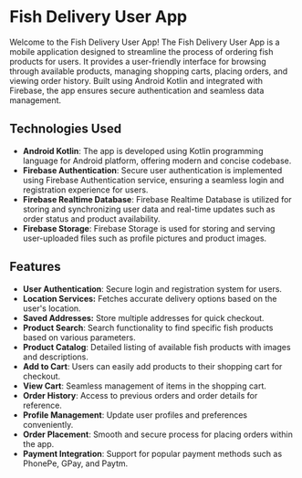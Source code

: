 # Fish Delivery User App

Welcome to the Fish Delivery User App! The Fish Delivery User App is a mobile application designed to streamline the process of ordering fish products for users. It provides a user-friendly interface for browsing through available products, managing shopping carts, placing orders, and viewing order history. Built using Android Kotlin and integrated with Firebase, the app ensures secure authentication and seamless data management.

## Technologies Used

- **Android Kotlin**: The app is developed using Kotlin programming language for Android platform, offering modern and concise codebase.
- **Firebase Authentication**: Secure user authentication is implemented using Firebase Authentication service, ensuring a seamless login and registration experience for users.
- **Firebase Realtime Database**: Firebase Realtime Database is utilized for storing and synchronizing user data and real-time updates such as order status and product availability.
- **Firebase Storage**: Firebase Storage is used for storing and serving user-uploaded files such as profile pictures and product images.

## Features

- **User Authentication**: Secure login and registration system for users.
- **Location Services:** Fetches accurate delivery options based on the user's location.
- **Saved Addresses:** Store multiple addresses for quick checkout.
- **Product Search**: Search functionality to find specific fish products based on various parameters.
- **Product Catalog**: Detailed listing of available fish products with images and descriptions.
- **Add to Cart**: Users can easily add products to their shopping cart for checkout.
- **View Cart**: Seamless management of items in the shopping cart.
- **Order History**: Access to previous orders and order details for reference.
- **Profile Management**: Update user profiles and preferences conveniently.
- **Order Placement**: Smooth and secure process for placing orders within the app.
- **Payment Integration**: Support for popular payment methods such as PhonePe, GPay, and Paytm.
  
